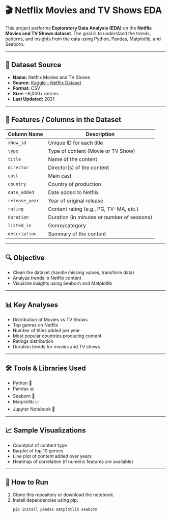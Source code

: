 # 🎬 Netflix Movies and TV Shows EDA

This project performs **Exploratory Data Analysis (EDA)** on the **Netflix Movies and TV Shows dataset**. The goal is to understand the trends, patterns, and insights from the data using Python, Pandas, Matplotlib, and Seaborn.

---

## 📌 Dataset Source

- **Name:** Netflix Movies and TV Shows  
- **Source:** [Kaggle - Netflix Dataset](https://www.kaggle.com/datasets/shivamb/netflix-shows)  
- **Format:** CSV  
- **Size:** ~6,000+ entries  
- **Last Updated:** 2021

---

## 📝 Features / Columns in the Dataset

| Column Name   | Description                                |
|---------------|--------------------------------------------|
| `show_id`     | Unique ID for each title                   |
| `type`        | Type of content (Movie or TV Show)         |
| `title`       | Name of the content                        |
| `director`    | Director(s) of the content                 |
| `cast`        | Main cast                                  |
| `country`     | Country of production                      |
| `date_added`  | Date added to Netflix                      |
| `release_year`| Year of original release                   |
| `rating`      | Content rating (e.g., PG, TV-MA, etc.)     |
| `duration`    | Duration (in minutes or number of seasons) |
| `listed_in`   | Genre/category                             |
| `description` | Summary of the content                     |

---

## 🔍 Objective

- Clean the dataset (handle missing values, transform data)
- Analyze trends in Netflix content
- Visualize insights using Seaborn and Matplotlib

---

## 📊 Key Analyses

- Distribution of Movies vs TV Shows
- Top genres on Netflix
- Number of titles added per year
- Most popular countries producing content
- Ratings distribution
- Duration trends for movies and TV shows

---

## 🛠️ Tools & Libraries Used

- Python 🐍
- Pandas 📊
- Seaborn 🎨
- Matplotlib 📈
- Jupyter Notebook 🧠

---

## 📈 Sample Visualizations

- Countplot of content type
- Barplot of top 10 genres
- Line plot of content added over years
- Heatmap of correlation (if numeric features are available)

---

## 🚀 How to Run

1. Clone this repository or download the notebook.
2. Install dependencies using pip:
   ```bash
   pip install pandas matplotlib seaborn
